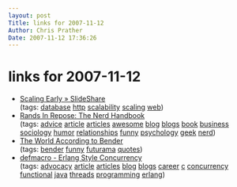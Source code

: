 ```yaml
---
layout: post
Title: links for 2007-11-12  
Author: Chris Prather
Date: 2007-11-12 17:36:26
---
```


# links for 2007-11-12
<ul class="delicious">
	<li>
		<div class="delicious-link"><a href="http://www.slideshare.net/vishnu/scaling-early">Scaling Early » SlideShare</a></div>
		<div class="delicious-tags">(tags: <a href="http://del.icio.us/perigrin/database">database</a> <a href="http://del.icio.us/perigrin/http">http</a> <a href="http://del.icio.us/perigrin/scalability">scalability</a> <a href="http://del.icio.us/perigrin/scaling">scaling</a> <a href="http://del.icio.us/perigrin/web">web</a>)</div>
	</li>
	<li>
		<div class="delicious-link"><a href="http://www.randsinrepose.com/archives/2007/11/11/the_nerd_handbook.html">Rands In Repose: The Nerd Handbook</a></div>
		<div class="delicious-tags">(tags: <a href="http://del.icio.us/perigrin/advice">advice</a> <a href="http://del.icio.us/perigrin/article">article</a> <a href="http://del.icio.us/perigrin/articles">articles</a> <a href="http://del.icio.us/perigrin/awesome">awesome</a> <a href="http://del.icio.us/perigrin/blog">blog</a> <a href="http://del.icio.us/perigrin/blogs">blogs</a> <a href="http://del.icio.us/perigrin/book">book</a> <a href="http://del.icio.us/perigrin/business">business</a> <a href="http://del.icio.us/perigrin/sociology">sociology</a> <a href="http://del.icio.us/perigrin/humor">humor</a> <a href="http://del.icio.us/perigrin/relationships">relationships</a> <a href="http://del.icio.us/perigrin/funny">funny</a> <a href="http://del.icio.us/perigrin/psychology">psychology</a> <a href="http://del.icio.us/perigrin/geek">geek</a> <a href="http://del.icio.us/perigrin/nerd">nerd</a>)</div>
	</li>
	<li>
		<div class="delicious-link"><a href="http://www.twingear.net/bender.html">The World According to Bender</a></div>
		<div class="delicious-tags">(tags: <a href="http://del.icio.us/perigrin/bender">bender</a> <a href="http://del.icio.us/perigrin/funny">funny</a> <a href="http://del.icio.us/perigrin/futurama">futurama</a> <a href="http://del.icio.us/perigrin/quotes">quotes</a>)</div>
	</li>
	<li>
		<div class="delicious-link"><a href="http://www.defmacro.org/ramblings/concurrency.html">defmacro - Erlang Style Concurrency</a></div>
		<div class="delicious-tags">(tags: <a href="http://del.icio.us/perigrin/advocacy">advocacy</a> <a href="http://del.icio.us/perigrin/article">article</a> <a href="http://del.icio.us/perigrin/articles">articles</a> <a href="http://del.icio.us/perigrin/blog">blog</a> <a href="http://del.icio.us/perigrin/blogs">blogs</a> <a href="http://del.icio.us/perigrin/career">career</a> <a href="http://del.icio.us/perigrin/c">c</a> <a href="http://del.icio.us/perigrin/concurrency">concurrency</a> <a href="http://del.icio.us/perigrin/functional">functional</a> <a href="http://del.icio.us/perigrin/java">java</a> <a href="http://del.icio.us/perigrin/threads">threads</a> <a href="http://del.icio.us/perigrin/programming">programming</a> <a href="http://del.icio.us/perigrin/erlang">erlang</a>)</div>
	</li>
</ul>

